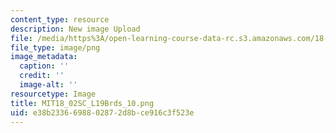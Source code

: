 ```yaml
---
content_type: resource
description: New image Upload
file: /media/https%3A/open-learning-course-data-rc.s3.amazonaws.com/18-02sc-multivariable-calculus-fall-2010/e38b2336698802872d8bce916c3f523e_MIT18_02SC_L19Brds_10.png
file_type: image/png
image_metadata:
  caption: ''
  credit: ''
  image-alt: ''
resourcetype: Image
title: MIT18_02SC_L19Brds_10.png
uid: e38b2336-6988-0287-2d8b-ce916c3f523e
---
```

